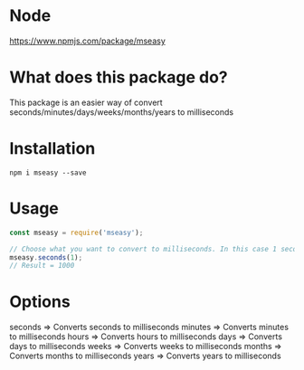 # Node
https://www.npmjs.com/package/mseasy

# What does this package do?

This package is an easier way of convert seconds/minutes/days/weeks/months/years to milliseconds

# Installation
`npm i mseasy --save`

# Usage
```js 
const mseasy = require('mseasy');

// Choose what you want to convert to milliseconds. In this case 1 second
mseasy.seconds(1); 
// Result = 1000
```

# Options
seconds => Converts seconds to milliseconds
minutes => Converts minutes to milliseconds
hours => Converts hours to milliseconds
days => Converts days to milliseconds
weeks => Converts weeks to milliseconds
months => Converts months to milliseconds
years => Converts years to milliseconds
